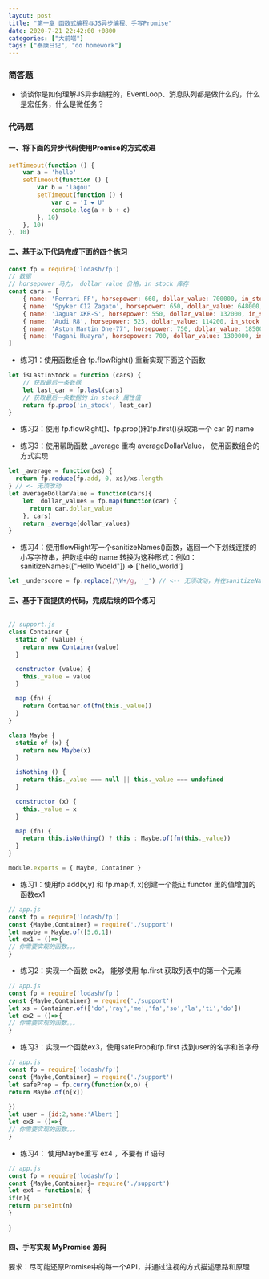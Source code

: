 ```yaml
---
layout: post
title: "第一章 函数式编程与JS异步编程、手写Promise"
date: 2020-7-21 22:42:00 +0800
categories: ["大前端"]
tags: ["泰康日记", "do homework"]
---
```


### 简答题

- 谈谈你是如何理解JS异步编程的，EventLoop、消息队列都是做什么的，什么是宏任务，什么是微任务？

### 代码题

#### 一、将下面的异步代码使用Promise的方式改进

```js
setTimeout(function () {
    var a = 'hello'
    setTimeout(function () {
        var b = 'lagou'
        setTimeout(function () {
            var c = 'I ❤️ U'
            console.log(a + b + c)
        }, 10)
    }, 10)
}, 10)
```

#### 二、基于以下代码完成下面的四个练习
```js
const fp = require('lodash/fp')
// 数据
// horsepower 马力， dollar_value 价格，in_stock 库存
const cars = [
    { name: 'Ferrari FF', horsepower: 660, dollar_value: 700000, in_stock: true },
    { name: 'Spyker C12 Zagato', horsepower: 650, dollar_value: 648000, in_stock: false },
    { name: 'Jaguar XKR-S', horsepower: 550, dollar_value: 132000, in_stock: false },
    { name: 'Audi R8', horsepower: 525, dollar_value: 114200, in_stock: false },
    { name: 'Aston Martin One-77', horsepower: 750, dollar_value: 1850000, in_stock: true },
    { name: 'Pagani Huayra', horsepower: 700, dollar_value: 1300000, in_stock: false },
]
```
- 练习1：使用函数组合 fp.flowRight() 重新实现下面这个函数
```js
let isLastInStock = function (cars) {
    // 获取最后一条数据
    let last_car = fp.last(cars)
    // 获取最后一条数据的 in_stock 属性值
    return fp.prop('in_stock', last_car)
}
```
- 练习2：使用 fp.flowRight()、fp.prop()和fp.first()获取第一个 car 的 name
    
- 练习3：使用帮助函数 _average 重构 averageDollarValue， 使用函数组合的方式实现
```js
let _average = function(xs) {
  return fp.reduce(fp.add, 0, xs)/xs.length
} // <- 无须改动
let averageDollarValue = function(cars){
    let  dollar_values = fp.map(function(car) {
      return car.dollar_value
    }, cars)
    return _average(dollar_values)
}
```
- 练习4：使用flowRight写一个sanitizeNames()函数，返回一个下划线连接的小写字符串，把数组中的 name 转换为这种形式：例如：sanitizeNames(["Hello Woeld"]) => ['hello_world']
```js
let _underscore = fp.replace(/\W+/g, '_') // <-- 无须改动，并在sanitizeNames 中使用它
```

#### 三、基于下面提供的代码，完成后续的四个练习 

```js

// support.js
class Container {
  static of (value) {
    return new Container(value)
  }

  constructor (value) {
    this._value = value
  }

  map (fn) {
    return Container.of(fn(this._value))
  }
}

class Maybe {
  static of (x) {
    return new Maybe(x)
  }

  isNothing () {
    return this._value === null || this._value === undefined
  }

  constructor (x) {
    this._value = x
  }

  map (fn) {
    return this.isNothing() ? this : Maybe.of(fn(this._value))
  }
}

module.exports = { Maybe, Container }
```

- 练习1：使用fp.add(x,y) 和 fp.map(f, x)创建一个能让 functor 里的值增加的函数ex1
    
```js
// app.js
const fp = require('lodash/fp')
const {Maybe,Container} = require('./support')
let maybe = Maybe.of([5,6,1])
let ex1 = ()=>{
// 你需要实现的函数。。。
}
```

- 练习2：实现一个函数 ex2， 能够使用 fp.first 获取列表中的第一个元素
    
```js
// app.js
const fp = require('lodash/fp')
const {Maybe,Container} = require('./support')
let xs = Container.of(['do','ray','me','fa','so','la','ti','do']) 
let ex2 = ()=>{
// 你需要实现的函数。。。
}
```

- 练习3：实现一个函数ex3，使用safeProp和fp.first 找到user的名字和首字母
    
```js
// app.js
const fp = require('lodash/fp')
const {Maybe,Container} = require('./support')
let safeProp = fp.curry(function(x,o) {
return Maybe.of(o[x])
  
})
let user = {id:2,name:'Albert'}
let ex3 = ()=>{
// 你需要实现的函数。。。
}
```

- 练习4： 使用Maybe重写 ex4 ，不要有 if 语句
    
```js
// app.js
const fp = require('lodash/fp')
const {Maybe,Container}= require('./support')
let ex4 = function(n) {
if(n){
return parseInt(n)
}
  
}
```

#### 四、手写实现 MyPromise 源码

要求：尽可能还原Promise中的每一个API，并通过注视的方式描述思路和原理


